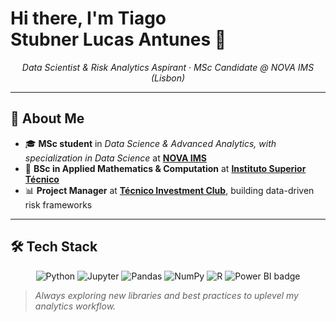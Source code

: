 # Hi there, I'm **Tiago Stubner Lucas Antunes** 👋

<p align="center">
  <em>Data Scientist & Risk Analytics Aspirant · MSc Candidate @ NOVA IMS (Lisbon)</em>
</p>

---

## 📝 About Me

* 🎓 **MSc student** in *Data Science & Advanced Analytics, with specialization in Data Science* at [**NOVA IMS**](https://www.novaims.unl.pt/pt/ensino/cursos/pos-graduacoes-e-mestrados/mestrado-em-data-science-and-advanced-analytics-com-especializacao-em-data-science/) 
* 🧮 **BSc in Applied Mathematics & Computation** at [**Instituto Superior Técnico**](https://tecnico.ulisboa.pt/pt/)
* 📊 **Project Manager** at [**Técnico Investment Club**](https://investmentclub.tecnico.ulisboa.pt/), building data-driven risk frameworks

---

## 🛠️ Tech Stack

<div align="center">

![Python](https://img.shields.io/badge/-Python-3776AB?style=for-the-badge\&logo=python\&logoColor=white)
![Jupyter](https://img.shields.io/badge/-Jupyter-F37626?style=for-the-badge\&logo=jupyter\&logoColor=white)
![Pandas](https://img.shields.io/badge/-pandas-150458?style=for-the-badge\&logo=pandas\&logoColor=white)
![NumPy](https://img.shields.io/badge/-NumPy-013243?style=for-the-badge\&logo=numpy\&logoColor=white)
![R](https://img.shields.io/badge/-R-276DC3?style=for-the-badge\&logo=r\&logoColor=white)
![Power BI badge](https://img.shields.io/badge/Power%20BI-F2C811.svg?style=for-the-badge&logo=data:image/svg+xml;base64,BASE64_ENCODED_SVG)
</div>

> *Always exploring new libraries and best practices to uplevel my analytics workflow.*

